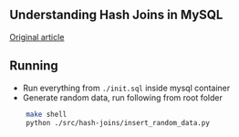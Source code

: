 ## Understanding Hash Joins in MySQL

[Original article](https://www.percona.com/blog/2019/10/30/understanding-hash-joins-in-mysql-8/)

## Running

- Run everything from `./init.sql` inside mysql container
- Generate random data, run following from root folder

```bash
    make shell
    python ./src/hash-joins/insert_random_data.py
```
